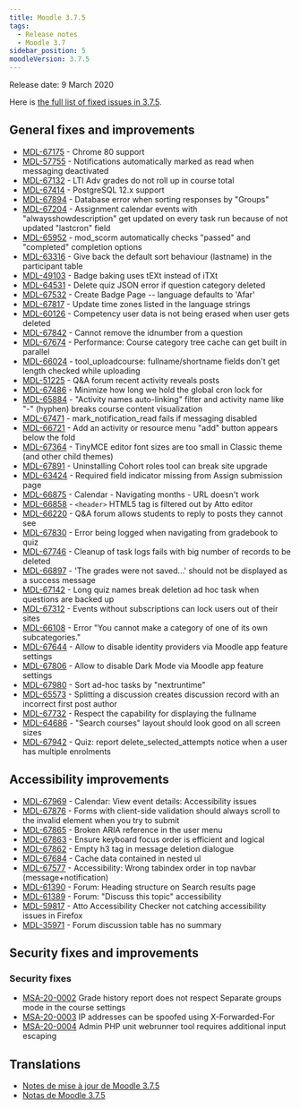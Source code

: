 ```yaml
---
title: Moodle 3.7.5
tags:
  - Release notes
  - Moodle 3.7
sidebar_position: 5
moodleVersion: 3.7.5
---
```

Release date: 9 March 2020

Here is [the full list of fixed issues in 3.7.5](https://tracker.moodle.org/secure/IssueNavigator!executeAdvanced.jspa?jqlQuery=project+%3D+mdl+AND+resolution+%3D+fixed+AND+fixVersion+in+%28%223.7.5%22%29+ORDER+BY+priority+DESC&runQuery=true&clear=true).

## General fixes and improvements

- [MDL-67175](https://tracker.moodle.org/browse/MDL-67175) - Chrome 80 support
- [MDL-57755](https://tracker.moodle.org/browse/MDL-57755) - Notifications automatically marked as read when messaging deactivated
- [MDL-67132](https://tracker.moodle.org/browse/MDL-67132) - LTI Adv grades do not roll up in course total
- [MDL-67414](https://tracker.moodle.org/browse/MDL-67414) - PostgreSQL 12.x support
- [MDL-67894](https://tracker.moodle.org/browse/MDL-67894) - Database error when sorting responses by "Groups"
- [MDL-67204](https://tracker.moodle.org/browse/MDL-67204) - Assignment calendar events with "alwaysshowdescription" get updated on every task run because of not updated "lastcron" field
- [MDL-65952](https://tracker.moodle.org/browse/MDL-65952) - mod_scorm automatically checks "passed" and "completed" completion options
- [MDL-63316](https://tracker.moodle.org/browse/MDL-63316) - Give back the default sort behaviour (lastname) in the participant table
- [MDL-49103](https://tracker.moodle.org/browse/MDL-49103) - Badge baking uses tEXt instead of iTXt
- [MDL-64531](https://tracker.moodle.org/browse/MDL-64531) - Delete quiz JSON error if question category deleted
- [MDL-67532](https://tracker.moodle.org/browse/MDL-67532) - Create Badge Page -- language defaults to 'Afar'
- [MDL-67817](https://tracker.moodle.org/browse/MDL-67817) - Update time zones listed in the language strings
- [MDL-60126](https://tracker.moodle.org/browse/MDL-60126) - Competency user data is not being erased when user gets deleted
- [MDL-67842](https://tracker.moodle.org/browse/MDL-67842) - Cannot remove the idnumber from a question
- [MDL-67674](https://tracker.moodle.org/browse/MDL-67674) - Performance: Course category tree cache can get built in parallel
- [MDL-66024](https://tracker.moodle.org/browse/MDL-66024) - tool_uploadcourse: fullname/shortname fields don't get length checked while uploading
- [MDL-51225](https://tracker.moodle.org/browse/MDL-51225) - Q&A forum recent activity reveals posts
- [MDL-67486](https://tracker.moodle.org/browse/MDL-67486) - Minimize how long we hold the global cron lock for
- [MDL-65884](https://tracker.moodle.org/browse/MDL-65884) - "Activity names auto-linking" filter and activity name like "-" (hyphen) breaks course content visualization
- [MDL-67471](https://tracker.moodle.org/browse/MDL-67471) - mark_notification_read fails if messaging disabled
- [MDL-66721](https://tracker.moodle.org/browse/MDL-66721) - Add an activity or resource menu "add" button appears below the fold
- [MDL-67364](https://tracker.moodle.org/browse/MDL-67364) - TinyMCE editor font sizes are too small in Classic theme (and other child themes)
- [MDL-67891](https://tracker.moodle.org/browse/MDL-67891) - Uninstalling Cohort roles tool can break site upgrade
- [MDL-63424](https://tracker.moodle.org/browse/MDL-63424) - Required field indicator missing from Assign submission page
- [MDL-66875](https://tracker.moodle.org/browse/MDL-66875) - Calendar - Navigating months - URL doesn't work
- [MDL-66858](https://tracker.moodle.org/browse/MDL-66858) - `<header>` HTML5 tag is filtered out by Atto editor
- [MDL-66220](https://tracker.moodle.org/browse/MDL-66220) - Q&A forum allows students to reply to posts they cannot see
- [MDL-67830](https://tracker.moodle.org/browse/MDL-67830) - Error being logged when navigating from gradebook to quiz
- [MDL-67746](https://tracker.moodle.org/browse/MDL-67746) - Cleanup of task logs fails with big number of records to be deleted
- [MDL-66897](https://tracker.moodle.org/browse/MDL-66897) - 'The grades were not saved...' should not be displayed as a success message
- [MDL-67142](https://tracker.moodle.org/browse/MDL-67142) - Long quiz names break deletion ad hoc task when questions are backed up
- [MDL-67312](https://tracker.moodle.org/browse/MDL-67312) - Events without subscriptions can lock users out of their sites
- [MDL-66108](https://tracker.moodle.org/browse/MDL-66108) - Error "You cannot make a category of one of its own subcategories."
- [MDL-67644](https://tracker.moodle.org/browse/MDL-67644) - Allow to disable identity providers via Moodle app feature settings
- [MDL-67806](https://tracker.moodle.org/browse/MDL-67806) - Allow to disable Dark Mode via Moodle app feature settings
- [MDL-67980](https://tracker.moodle.org/browse/MDL-67980) - Sort ad-hoc tasks by "nextruntime"
- [MDL-65573](https://tracker.moodle.org/browse/MDL-65573) - Splitting a discussion creates discussion record with an incorrect first post author
- [MDL-67732](https://tracker.moodle.org/browse/MDL-67732) - Respect the capability for displaying the fullname
- [MDL-64686](https://tracker.moodle.org/browse/MDL-64686) - "Search courses" layout should look good on all screen sizes
- [MDL-67942](https://tracker.moodle.org/browse/MDL-67942) - Quiz: report delete_selected_attempts notice when a user has multiple enrolments

## Accessibility improvements

- [MDL-67969](https://tracker.moodle.org/browse/MDL-67969) - Calendar: View event details: Accessibility issues
- [MDL-67876](https://tracker.moodle.org/browse/MDL-67876) - Forms with client-side validation should always scroll to the invalid element when you try to submit
- [MDL-67865](https://tracker.moodle.org/browse/MDL-67865) - Broken ARIA reference in the user menu
- [MDL-67863](https://tracker.moodle.org/browse/MDL-67863) - Ensure keyboard focus order is efficient and logical
- [MDL-67862](https://tracker.moodle.org/browse/MDL-67862) - Empty h3 tag in message deletion dialogue
- [MDL-67684](https://tracker.moodle.org/browse/MDL-67684) - Cache data contained in nested ul
- [MDL-67577](https://tracker.moodle.org/browse/MDL-67577) - Accessibility: Wrong tabindex order in top navbar (message+notification)
- [MDL-61390](https://tracker.moodle.org/browse/MDL-61390) - Forum: Heading structure on Search results page
- [MDL-61389](https://tracker.moodle.org/browse/MDL-61389) - Forum: "Discuss this topic" accessibility
- [MDL-59817](https://tracker.moodle.org/browse/MDL-59817) - Atto Accessibility Checker not catching accessibility issues in Firefox
- [MDL-35971](https://tracker.moodle.org/browse/MDL-35971) - Forum discussion table has no summary

## Security fixes and improvements

### Security fixes

- [MSA-20-0002](https://moodle.org/mod/forum/discuss.php?d=398350) Grade history report does not respect Separate groups mode in the course settings
- [MSA-20-0003](https://moodle.org/mod/forum/discuss.php?d=398351) IP addresses can be spoofed using X-Forwarded-For
- [MSA-20-0004](https://moodle.org/mod/forum/discuss.php?d=398352) Admin PHP unit webrunner tool requires additional input escaping

## Translations

- [Notes de mise à jour de Moodle 3.7.5](https://docs.moodle.org/fr/Notes_de_mise_à_jour_de_Moodle_3.7.5)
- [Notas de Moodle 3.7.5](https://docs.moodle.org/es/Notas_de_Moodle_3.7.5)
